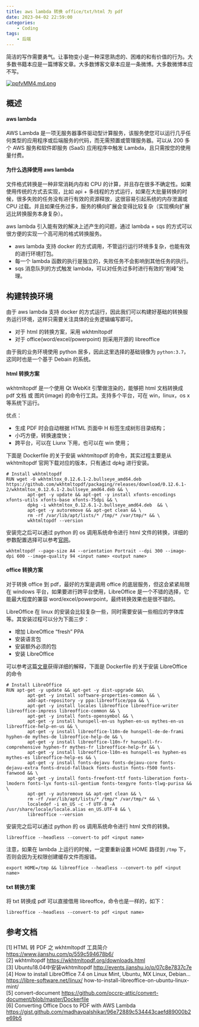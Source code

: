 ```yaml
---
title: aws lambda 转换 office/txt/html 为 pdf
date: 2023-04-02 22:59:00
categories: 
    - Coding
tags:
    - 后端
---
```


简洁的写作需要勇气。让事物变小是一种深思熟虑的、困难的和有价值的行为。大多数书籍本应是一篇博客文章。大多数博客文章本应是一条微博。大多数微博本应不写。

[![ppfvMM4.md.png](https://s1.ax1x.com/2023/04/03/ppfvMM4.md.png)](https://imgse.com/i/ppfvMM4)

## 概述

#### aws lambda

AWS Lambda 是一项无服务器事件驱动型计算服务，该服务使您可以运行几乎任何类型的应用程序或后端服务的代码，而无需预置或管理服务器。可以从 200 多个 AWS 服务和软件即服务 (SaaS) 应用程序中触发 Lambda，且只需按您的使用量付费。

#### 为什么选择使用 aws lambda

文件格式转换是一种非常消耗内存和 CPU 的计算，并且存在很多不确定性。如果使用传统的方式去实现，比如 api + 多线程的方式运行，如果在大批量转换的时候，很多失败的任务没有进行有效的资源释放，这很容易引起系统的内存泄漏或 CPU 过载。并且如果任务过多，服务的横向扩展会变得比较复杂（实现横向扩展远比转换服务本身复杂）。

aws lambda 引入能有效的解决上述产生的问题，通过 lambda + sqs 的方式可以很方便的实现一个高可用的格式转换服务。
- aws lambda 支持 docker 的方式调用，不管运行运行环境多复杂，也能有效的进行环境打包。
- 每一个 lambda 函数的执行是独立的，失败任务不会影响到其他任务的执行。
- sqs 消息队列的方式触发 lambda，可以对任务过多时进行有效的“削峰”处理。

## 构建转换环境

由于 aws lambda 支持 docker 的方式运行，因此我们可以构建好基础的转换服务运行环境，这样只需要关注具体的业务逻辑编写即可。
- 对于 html 的转换方案，采用 wkhtmltopdf
- 对于 office(word/excel/powerpoint) 则采用开源的 libreoffice

由于我的业务环境使用 python 居多，因此这里选择的基础镜像为 `python:3.7`，这同时也是一个基于 Debain 的系统。

#### html 转换方案

wkhtmltopdf 是一个使用 Qt WebKit 引擎做渲染的，能够把 html 文档转换成 pdf 文档 或 图片(image) 的命令行工具。支持多个平台，可在 win，linux，os x 等系统下运行。

优点：
- 生成 PDF 时会自动根据 HTML 页面中 H 标签生成树形目录结构；
- 小巧方便，转换速度快；
- 跨平台，可以在 Liunx 下用，也可以在 win 使用；

下面是 Dockerfile 的关于安装 wkhtmltopdf 的命令，其实过程主要是从 wkhtmltopdf 官网下载对应的版本，只有通过 dpkg 进行安装。

```
# Install wkhtmltopdf
RUN wget -O wkhtmltox_0.12.6.1-2.bullseye_amd64.deb https://github.com/wkhtmltopdf/packaging/releases/download/0.12.6.1-2/wkhtmltox_0.12.6.1-2.bullseye_amd64.deb && \
		apt-get -y update && apt-get -y install xfonts-encodings xfonts-utils xfonts-base xfonts-75dpi && \
		dpkg -i wkhtmltox_0.12.6.1-2.bullseye_amd64.deb  && \
		apt-get -y autoremove && apt-get clean && \
		rm -rf /var/lib/apt/lists/* /tmp/* /var/tmp/* && \
		wkhtmltopdf --version
```

安装完之后可以通过 python 的 os 调用系统命令进行 html 文件的转换，详细的参数配置选择可以参考[官网](https://wkhtmltopdf.org/usage/wkhtmltopdf.txt)。
```
wkhtmltopdf --page-size A4 --orientation Portrait --dpi 300 --image-dpi 600 --image-quality 94 <input name> <output name>
```

#### office 转换方案

对于转换 office 到 pdf，最好的方案是调用 office 的底层服务，但这会紧紧局限在 windows 平台，如果要进行跨平台使用，LibreOffice 是一个不错的选择，它能最大程度的兼容 word/excel/powerpoint，最终转换效果也是很不错的。

LibreOffice 在 linux 的安装会比较复杂一些，同时需要安装一些相应的字体库等。其安装过程可以分为下面三步：
- 增加 LibreOffice “fresh” PPA
- 安装语言包
- 安装额外必须的包
- 安装 LibreOffice

可以参考这篇[文章](https://libre-software.net/linux/how-to-install-libreoffice-on-ubuntu-linux-mint/)获得详细的解释，下面是 Dockerfile 的关于安装 LibreOffice 的命令

```
# Install LibreOffice
RUN	apt-get -y update && apt-get -y dist-upgrade &&\
		apt-get -y install software-properties-common && \
		add-apt-repository -y ppa:libreoffice/ppa && \
		apt-get -y install locales libreoffice libreoffice-writer libreoffice-impress libreoffice-common && \
		apt-get -y install fonts-opensymbol && \
		apt-get -y install hunspell-en-us hyphen-en-us mythes-en-us libreoffice-help-en-us && \
		apt-get -y install libreoffice-l10n-de hunspell-de-de-frami hyphen-de mythes-de libreoffice-help-de && \
		apt-get -y install libreoffice-l10n-fr hunspell-fr-comprehensive hyphen-fr mythes-fr libreoffice-help-fr && \
		apt-get -y install libreoffice-l10n-es hunspell-es hyphen-es mythes-es libreoffice-help-es && \
		apt-get -y install fonts-dejavu fonts-dejavu-core fonts-dejavu-extra fonts-droid-fallback fonts-dustin fonts-f500 fonts-fanwood && \
		apt-get -y install fonts-freefont-ttf fonts-liberation fonts-lmodern fonts-lyx fonts-sil-gentium fonts-texgyre fonts-tlwg-purisa && \
		apt-get -y autoremove && apt-get clean && \
		rm -rf /var/lib/apt/lists/* /tmp/* /var/tmp/* && \
		localedef -i en_US -c -f UTF-8 -A /usr/share/locale/locale.alias en_US.UTF-8 && \
		libreoffice --version
```

安装完之后可以通过 python 的 os 调用系统命令进行 html 文件的转换。

```
libreoffice --headless --convert-to pdf <input name>
```

注意，如果在 lambda 上运行的时候，一定要重新设置 HOME 路径到 `/tmp` 下，否则会因为无权限创建缓存文件而报错。

```
export HOME=/tmp && libreoffice --headless --convert-to pdf <input name>
```

#### txt 转换方案

将 txt 转换成 pdf 可以直接借用 libreoffce，命令也是一样的，如下：
```
libreoffice --headless --convert-to pdf <input name>
```

## 参考文档
[1] HTML 转 PDF 之 wkhtmltopdf 工具简介 https://www.jianshu.com/p/559c594678b6/  
[2] wkhtmltopdf https://wkhtmltopdf.org/downloads.html  
[3] Ubuntu18.04中安装wkhtmltopdf http://events.jianshu.io/p/07c8e7837c7e  
[4] How to install LibreOffice 7.4 on Linux Mint, Ubuntu, MX Linux, Debian… https://libre-software.net/linux/  how-to-install-libreoffice-on-ubuntu-linux-mint/  
[5] convert-document https://github.com/occrp-attic/convert-document/blob/master/Dockerfile  
[6] Converting Office Docs to PDF with AWS Lambda https://gist.github.com/madhavpalshikar/96e72889c534443caefd89000b2e69b5  
